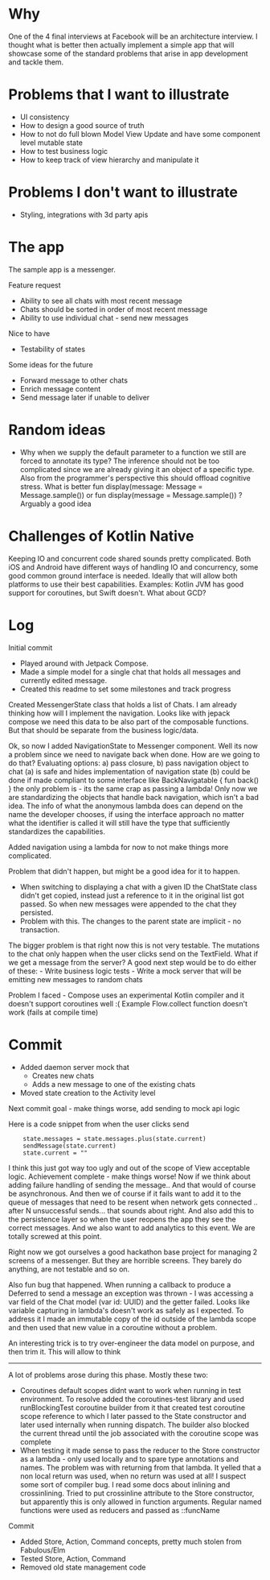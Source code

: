# Why
One of the 4 final interviews at Facebook will be an architecture interview.
I thought what is better then actually implement a simple app that will showcase
some of the standard problems that arise in app development and tackle them.

# Problems that I want to illustrate
* UI consistency
* How to design a good source of truth
* How to not do full blown Model View Update and have some component level mutable state
* How to test business logic
* How to keep track of view hierarchy and manipulate it

# Problems I don't want to illustrate
* Styling, integrations with 3d party apis

# The app
The sample app is a messenger.

Feature request
* Ability to see all chats with most recent message
* Chats should be sorted in order of most recent message
* Ability to use individual chat - send new messages

Nice to have
* Testability of states

Some ideas for the future
* Forward message to other chats
* Enrich message content
* Send message later if unable to deliver

# Random ideas

* Why when we supply the default parameter to a function we still are forced to
annotate its type? The inference should not be too complicated since we are already
giving it an object of a specific type. Also from the programmer's perspective
this should offload cognitive stress. What is better
  fun display(message: Message = Message.sample())
  or
  fun display(message = Message.sample())
  ? Arguably a good idea

# Challenges of Kotlin Native
Keeping IO and concurrent code shared sounds pretty complicated. Both iOS and Android have
different ways of handling IO and concurrency, some good common ground interface is needed.
Ideally that will allow both platforms to use their best capabilities.
Examples:
Kotlin JVM has good support for coroutines, but Swift doesn't. What about GCD?

# Log

Initial commit
* Played around with Jetpack Compose.
* Made a simple model for a single chat that holds all messages
and currently edited message.
* Created this readme to set some milestones and track progress

Created MessengerState class that holds a list of Chats.
I am already thinking how will I implement the navigation.
Looks like with jepack compose we need this data to be also part of the
composable functions. But that should be separate from the business logic/data.

Ok, so now I added NavigationState to Messenger component.
Well its now a problem since we need to navigate back when done. How are we
going to do that? Evaluating options: a) pass closure, b) pass navigation object to chat
(a) is safe and hides implementation of navigation state
(b) could be done if made compliant to some interface like BackNavigatable { fun back() }
  the only problem is - its the same crap as passing a lambda! Only now we are standardizing
  the objects that handle back navigation, which isn't a bad idea. The info of what the
  anonymous lambda does can depend on the name the developer chooses, if using the interface approach
  no matter what the identifier is called it will still have the type that sufficiently
  standardizes the capabilities.

Added navigation using a lambda for now to not make things more complicated.

Problem that didn't happen, but might be a good idea for it to happen.
* When switching to displaying a chat with a given ID the ChatState class
  didn't get copied, instead just a reference to it in the original list got passed.
  So when new messages were appended to the chat they persisted.
* Problem with this. The changes to the parent state are implicit - no transaction.

The bigger problem is that right now this is not very testable. The mutations to the
chat only happen when the user clicks send on the TextField. What if we get a message from the server?
A good next step would be to do either of these:
    - Write business logic tests
    - Write a mock server that will be emitting new messages to random chats

Problem I faced - Compose uses an experimental Kotlin compiler
and it doesn't support coroutines well :(
Example Flow<T>.collect function doesn't work (fails at compile time)

# Commit
* Added daemon server mock that
    - Creates new chats
    - Adds a new message to one of the existing chats
* Moved state creation to the Activity level

Next commit goal - make things worse, add sending to mock api logic

Here is a code snippet from when the user clicks send
```
    state.messages = state.messages.plus(state.current)
    sendMessage(state.current)
    state.current = ""
```
I think this just got way too ugly and out of the scope of View acceptable logic.
Achievement complete - make things worse!
Now if we think about adding failure handling of sending the message..
And that would of course be asynchronous. And then we of course if it fails
want to add it to the queue of messages that need to be resent when network
gets connected .. after N unsuccessful sends... that sounds about right.
And also add this to the persistence layer so when the user reopens the app
they see the correct messages. And we also want to add analytics to this event.
We are totally screwed at this point.

Right now we got ourselves a good hackathon base project for managing 2 screens
of a messenger. But they are horrible screens. They barely do anything, are not
testable and so on.

Also fun bug that happened. When running a callback to produce a Deferred to send a message
an exception was thrown - I was accessing a var field of the Chat model (var id: UUID)
and the getter failed. Looks like variable capturing in lambda's doesn't work as safely 
as I expected. To address it I made an immutable copy of the id outside of the 
lambda scope and then used that new value in a coroutine without a problem.

An interesting trick is to try over-engineer the data model on purpose, and then 
trim it. This will allow to think 

-----

A lot of problems arose during this phase. Mostly these two:
* Coroutines default scopes didnt want to work when running in test environment.
  To resolve added the coroutines-test library and used runBlockingTest coroutine builder
  from it that created test coroutine scope reference to which I later passed to
  the State constructor and later used internally when running dispatch.
  The builder also blocked the current thread until the job associated
  with the coroutine scope was complete
* When testing it made sense to pass the reducer to the Store constructor 
  as a lambda - only used locally and to spare type annotations and names.
  The problem was with returning from that lambda. It yelled that a non local
  return was used, when no return was used at all! I suspect some sort of 
  compiler bug. I read some docs about inlining and crossinlining. 
  Tried to put crossinline attribute to the Store constructor, but 
  apparently this is only allowed in function arguments.
  Regular named functions were used as reducers and passed as ::funcName

Commit 
* Added Store, Action, Command concepts, pretty much stolen from Fabulous/Elm
* Tested Store, Action, Command
* Removed old state management code





